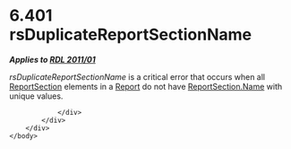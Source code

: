 <html dir="LTR" xmlns:mshelp="http://msdn.microsoft.com/mshelp" xmlns:ddue="http://ddue.schemas.microsoft.com/authoring/2003/5" xmlns:xlink="http://www.w3.org/1999/xlink" xmlns:tool="http://www.microsoft.com/tooltip">
    <head>
        <meta http-equiv="Content-Type" content="text/html; CHARSET=utf-8"></meta>
        <meta name="save" content="history"></meta>
        <title>6.401 rsDuplicateReportSectionName</title>
        <xml>
            <mshelp:toctitle title="6.401 rsDuplicateReportSectionName"></mshelp:toctitle>
            <mshelp:rltitle title="[MS-RDL]: rsDuplicateReportSectionName"></mshelp:rltitle>
            <mshelp:keyword index="A" term="40996ac2-6115-485c-9e06-76b017fd9bc6"></mshelp:keyword>
            <mshelp:attr name="DCSext.ContentType" value="open specification"></mshelp:attr>
            <mshelp:attr name="AssetID" value="40996ac2-6115-485c-9e06-76b017fd9bc6"></mshelp:attr>
            <mshelp:attr name="TopicType" value="kbRef"></mshelp:attr>
            <mshelp:attr name="DCSext.Title" value="[MS-RDL]: rsDuplicateReportSectionName" />
        </xml>
    </head>
    <body>
        <div id="header">
            <h1 class="heading">6.401 rsDuplicateReportSectionName</h1>
        </div>
        <div id="mainSection">
            <div id="mainBody">
                <div id="allHistory" class="saveHistory"></div>
                <div id="sectionSection0" class="section" name="collapseableSection">
                    

<p><b><i>Applies to </i></b><a href="bf2bab1a-b608-4bcc-b718-1cc1baa9579c.html"><b><i>RDL 2011/01</i></b></a></p>

<p><i>rsDuplicateReportSectionName</i> is a critical error that
occurs when all <a href="96c3d25f-d8ce-4fe4-ab03-592edaa4a1da.html">ReportSection</a>
elements in a <a href="6bbaafec-020b-406c-b4e7-5e4318b616cb.html">Report</a> do
not have <a href="3fd6dfb2-203f-4158-afe6-ebbd00d39fa7.html">ReportSection.Name</a>
with unique values.</p>


                </div>
            </div>
        </div>
    </body>
</html>